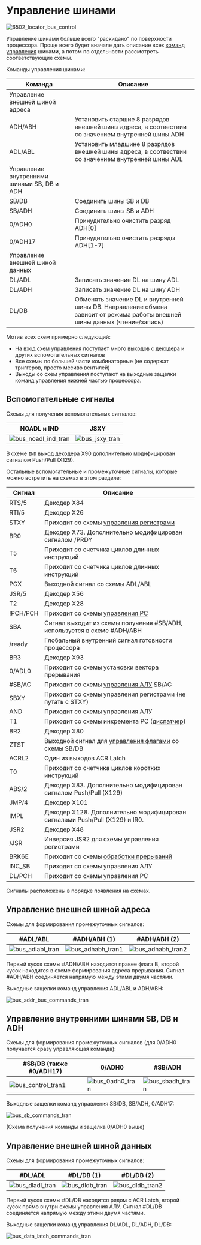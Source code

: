 # Управление шинами

![6502_locator_bus_control](/BreakingNESWiki/imgstore/6502_locator_bus_control.jpg)

Управление шинами больше всего "раскидано" по поверхности процессора. Проще всего будет вначале дать описание всех [команд управления](context_control.md) шинами, а потом по отдельности рассмотреть соответствующие схемы.

Команды управления шинами:

|Команда|Описание|
|---|---|
|Управление внешней шиной адреса||
|ADH/ABH|Установить старшие 8 разрядов внешней шины адреса, в соотвествии со значением внутренней шины ADH|
|ADL/ABL|Установить младшине 8 разрядов внешней шины адреса, в соотвествии со значением внутренней шины ADL|
|Управление внутренними шинами SB, DB и ADH||
|SB/DB|Соединить шины SB и DB|
|SB/ADH|Соединить шины SB и ADH|
|0/ADH0|Принудительно очистить разряд ADH\[0\]|
|0/ADH17|Принудительно очистить разряды ADH\[1-7\]|
|Управление внешней шиной данных||
|DL/ADL|Записать значение DL на шину ADL|
|DL/ADH|Записать значение DL на шину ADH|
|DL/DB|Обменять значение DL и внутренней шины DB. Направление обмена зависит от режима работы внешней шины данных (чтение/запись)|

Мотив всех схем примерно следующий:
- На вход схем управления поступает много выходов с декодера и других вспомогательных сигналов
- Все схемы по большей части комбинаторные (не содержат триггеров, просто месиво вентилей)
- Выходы со схем управления поступают на выходные защелки команд управления нижней частью процессора.

## Вспомогательные сигналы

Схемы для получения вспомогательных сигналов:

|NOADL и IND|JSXY|
|---|---|
|![bus_noadl_ind_tran](/BreakingNESWiki/imgstore/bus_noadl_ind_tran.jpg)|![bus_jsxy_tran](/BreakingNESWiki/imgstore/bus_jsxy_tran.jpg)|

В схеме `IND` выход декодера X90 дополнительно модифицирован сигналом Push/Pull (X129).

Остальные вспомогательные и промежуточные сигналы, которые можно встретить на схемах в этом разделе:

|Сигнал|Описание|
|---|---|
|RTS/5|Декодер X84|
|RTI/5|Декодер X26|
|STXY|Приходит со схемы [управления регистрами](regs_control.md)|
|BR0|Декодер X73. Дополнительно модифицирован сигналом /PRDY|
|T5|Приходит со счетчика циклов длинных инструкций|
|T6|Приходит со счетчика циклов длинных инструкций|
|PGX|Выходной сигнал со схемы ADL/ABL|
|JSR/5|Декодер X56|
|T2|Декодер X28|
|!PCH/PCH|Приходит со схемы [управления PC](pc_control.md)|
|SBA|Сигнал выходит из схемы получения #SB/ADH, используется в схеме #ADH/ABH|
|/ready|Глобальный внутренний сигнал готовности процессора|
|BR3|Декодер X93|
|0/ADL0|Приходит со схемы установки вектора прерывания|
|#SB/AC|Приходит со схемы [управления АЛУ](alu_control.md) SB/AC|
|SBXY|Приходит со схемы управления регистрами (не путать с STXY)|
|AND|Приходит со схемы управления АЛУ|
|T1|Приходит со схемы инкремента PC ([диспатчер](dispatcher.md))|
|BR2|Декодер X80|
|ZTST|Выходной сигнал для [управления флагами](flags_control.md) со схемы SB/DB|
|ACRL2|Один из выходов ACR Latch|
|T0|Приходит со счетчика циклов коротких инструкций|
|ABS/2|Декодер X83. Дополнительно модифицирован сигналом Push/Pull (X129)|
|JMP/4|Декодер X101|
|IMPL|Декодер X128. Дополнительно модифицирован сигналами Push/Pull (X129) и IR0.|
|JSR2|Декодер X48|
|/JSR|Инверсия JSR2 для схемы управления регистрами|
|BRK6E|Приходит со схемы [обработки прерываний](interrupts.md)|
|INC_SB|Приходит со схемы управления АЛУ|
|DL/PCH|Приходит со схемы управления PC|

Сигналы расположены в порядке появления на схемах.

## Управление внешней шиной адреса

Схемы для формирования промежуточных сигналов:

|#ADL/ABL|#ADH/ABH (1)|#ADH/ABH (2)|
|---|---|---|
|![bus_adlabl_tran](/BreakingNESWiki/imgstore/bus_adlabl_tran.jpg)|![bus_adhabh_tran1](/BreakingNESWiki/imgstore/bus_adhabh_tran1.jpg)|![bus_adhabh_tran2](/BreakingNESWiki/imgstore/bus_adhabh_tran2.jpg)|

Первый кусок схемы #ADH/ABH находится правее флага B, второй кусок находится в схеме формирования адреса прерывания. Сигнал #ADH/ABH соединяется напрямую между этими двумя частями.

Выходные защелки команд управления ADL/ABL и ADH/ABH:

![bus_addr_bus_commands_tran](/BreakingNESWiki/imgstore/bus_addr_bus_commands_tran.jpg)

## Управление внутренними шинами SB, DB и ADH

Схемы для формирования промежуточных сигналов (для 0/ADH0 получается сразу управляющая команда):

|#SB/DB (также #0/ADH17)|0/ADH0|#SB/ADH|
|---|---|---|
|![bus_control_tran1](/BreakingNESWiki/imgstore/bus_control_tran1.jpg)|![bus_0adh0_tran](/BreakingNESWiki/imgstore/bus_0adh0_tran.jpg)|![bus_sbadh_tran](/BreakingNESWiki/imgstore/bus_sbadh_tran.jpg)|

Выходные защелки команд управления SB/DB, SB/ADH, 0/ADH17:

![bus_sb_commands_tran](/BreakingNESWiki/imgstore/bus_sb_commands_tran.jpg)

(Схема получения команды и защелка 0/ADH0 выше)

## Управление внешней шиной данных

Схемы для формирования промежуточных сигналов:

|#DL/ADL|#DL/DB (1)|#DL/DB (2)|
|---|---|---|
|![bus_dladl_tran](/BreakingNESWiki/imgstore/bus_dladl_tran.jpg)|![bus_dldb_tran](/BreakingNESWiki/imgstore/bus_dldb_tran.jpg)|![bus_dldb_tran2](/BreakingNESWiki/imgstore/bus_dldb_tran2.jpg)|

Первый кусок схемы #DL/DB находится рядом с ACR Latch, второй кусок прямо внутри схемы управления АЛУ. Сигнал #DL/DB соединяется напрямую между этими двумя частями.

Выходные защелки команд управления DL/ADL, DL/ADH, DL/DB:

![bus_data_latch_commands_tran](/BreakingNESWiki/imgstore/bus_data_latch_commands_tran.jpg)
